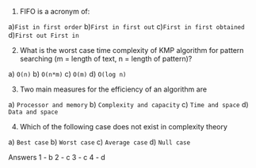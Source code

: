 1. FIFO is a acronym of:

a)`Fist in first order`
b)`First in first out`
c)`First in first obtained`
d)`First out First in`



2. What is the worst case time complexity of KMP algorithm for pattern searching (m = length of text, n = length of pattern)?

a) `O(n)`
b) `O(n*m)`
c) `O(m)`
d) `O(log n)`




3. Two main measures for the efficiency of an algorithm are

a) `Processor and memory`
b) `Complexity and capacity`
c) `Time and space`
d) `Data and space`




4. Which of the following case does not exist in complexity theory

a) `Best case`
b) `Worst case`
c) `Average case`
d) `Null case`


Answers 
1 - b 
2 - c 
3 - c 
4 - d 
